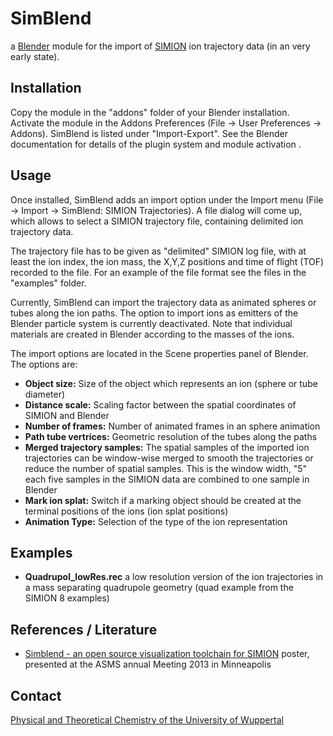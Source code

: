 SimBlend
========

a [Blender](http://blender.org) module for the import of [SIMION](http://simion.com) ion trajectory data (in an very early state). 

## Installation
Copy the module in the "addons" folder of your Blender installation. Activate the module in the Addons Preferences (File -> User Preferences -> Addons). SimBlend is listed under "Import-Export". See the Blender documentation for details of the plugin system and module activation . 

## Usage
Once installed, SimBlend adds an import option under the Import menu (File -> Import -> SimBlend: SIMION Trajectories). A file dialog will come up, which allows to select a SIMION trajectory file, containing delimited ion trajectory data. 

The trajectory file has to be given as "delimited" SIMION log file, with at least the ion index, the ion mass, the X,Y,Z positions and  time of flight (TOF) recorded to the file. For an example of the file format see the files in the "examples" folder. 

Currently, SimBlend can import the trajectory data as animated spheres or tubes along the ion paths. The option to import ions as emitters of the Blender particle system is currently deactivated.
Note that individual materials are created in Blender according to the masses of the ions.

The import options are located in the Scene properties panel of Blender. The options are: 

+ **Object size:** Size of the object which represents an ion (sphere or tube diameter)
+ **Distance scale:** Scaling factor between the spatial coordinates of SIMION and Blender
+ **Number of frames:** Number of animated frames in an sphere animation
+ **Path tube vertrices:** Geometric resolution of the tubes along the paths
+ **Merged trajectory samples:** The spatial samples of the imported ion trajectories can be window-wise merged to smooth the trajectories or reduce the number of spatial samples. This is the window width, "5" each five samples in the SIMION data are combined to one sample in Blender
+ **Mark ion splat:** Switch if a marking object should be created at the terminal positions of the ions (ion splat positions)
+ **Animation Type:** Selection of the type of the ion representation

## Examples 
+ **Quadrupol_lowRes.rec** a low resolution version of the ion trajectories in a mass separating quadrupole geometry (quad example from the SIMION 8 examples)

## References / Literature
+ [Simblend - an open source visualization toolchain for SIMION](http://www.ptc.uni-wuppertal.de/uploads/media/MP279.pdf) poster, presented at the ASMS annual Meeting 2013 in Minneapolis

## Contact
[Physical and Theoretical Chemistry of the University of Wuppertal](http://www.ptc.uni-wuppertal.de)
